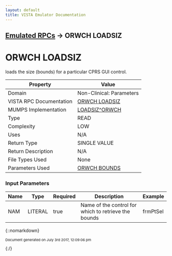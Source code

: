 ```yaml
---
layout: default
title: VISTA Emulator Documentation
---
```


## [Emulated RPCs](TableOfContents) &#8594; ORWCH LOADSIZ
# ORWCH LOADSIZ

loads the size (bounds) for a particular CPRS GUI control.

Property | Value
--- | ---
Domain | Non-Clinical: Parameters
VISTA RPC Documentation | [ORWCH LOADSIZ](../VISTARPC/ORWCH_LOADSIZ)
MUMPS Implementation | [LOADSIZ^ORWCH](http://code.osehra.org/dox/Routine_ORWCH_source.html)
Type | READ
Complexity | LOW
Uses | N/A
Return Type | SINGLE VALUE
Return Description | N/A
File Types Used | None
Parameters Used | [ORWCH BOUNDS](../Parameters/ORWCH_BOUNDS)


### Input Parameters

Name | Type | Required | Description | Example
--- | --- | --- | --- | ---
NAM | LITERAL | true | Name of the control for which to retrieve the bounds | frmPtSel

{::nomarkdown} <br/><p style="font-size: 11px">Document generated on July 3rd 2017, 12:09:06 pm</p>{:/}